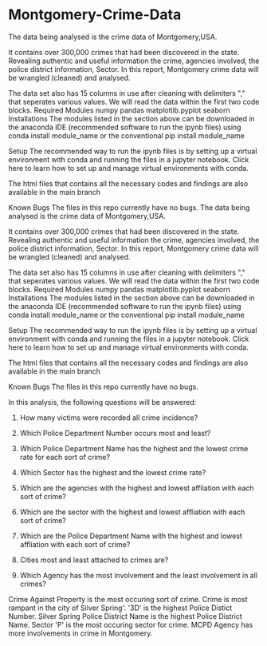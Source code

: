 # Montgomery-Crime-Data
The data being analysed is the crime data of Montgomery,USA.

It contains over 300,000 crimes that had been discovered in the state. Revealing authentic and useful information the crime, agencies involved, the police district information, Sector. In this report, Montgomery crime data will be wrangled (cleaned) and analysed.

The data set also has 15 columns in use after cleaning with delimiters "," that seperates various values. We will read the data within the first two code blocks.
Required Modules
numpy
pandas
matplotlib.pyplot
seaborn
Installations
The modules listed in the section above can be downloaded in the anaconda IDE (recommended software to run the ipynb files) using conda install module_name or the conventional pip install module_name

Setup
The recommended way to run the ipynb files is by setting up a virtual environment with conda and running the files in a jupyter notebook. Click here to learn how to set up and manage virtual environments with conda.

The html files that contains all the necessary codes and findings are also available in the main branch

Known Bugs
The files in this repo currently have no bugs.
The data being analysed is the crime data of Montgomery,USA.

It contains over 300,000 crimes that had been discovered in the state. Revealing authentic and useful information the crime, agencies involved, the police district information, Sector. In this report, Montgomery crime data will be wrangled (cleaned) and analysed.

The data set also has 15 columns in use after cleaning with delimiters "," that seperates various values. We will read the data within the first two code blocks.
Required Modules
numpy
pandas
matplotlib.pyplot
seaborn
Installations
The modules listed in the section above can be downloaded in the anaconda IDE (recommended software to run the ipynb files) using conda install module_name or the conventional pip install module_name

Setup
The recommended way to run the ipynb files is by setting up a virtual environment with conda and running the files in a jupyter notebook. Click here to learn how to set up and manage virtual environments with conda.

The html files that contains all the necessary codes and findings are also available in the main branch

Known Bugs
The files in this repo currently have no bugs.


In this analysis, the following questions will be answered:

1. How many victims were recorded all crime incidence?

2. Which Police Department Number occurs most and least?

3. Which Police Department Name has the highest and the lowest crime rate for each sort of crime?

4. Which Sector has the highest and the lowest crime rate?

5. Which are the agencies with the highest and lowest affliation with each sort of crime?

6. Which are the sector with the highest and lowest affliation with each sort of crime?

7. Which are the Police Department Name with the highest and lowest affliation with each sort of crime?

8. Cities most and least attached to crimes are?

9. Which Agency has the most involvement and the least involvement in all crimes?

Crime Against Property is the most occuring sort of crime. Crime is most rampant in the city of Silver Spring'.
'3D' is the highest Police Distict Number.
Silver Spring Police District Name is the highest Police District Name.
Sector 'P' is the most occuring sector for crime.
MCPD Agency has more involvements in crime in Montgomery.
